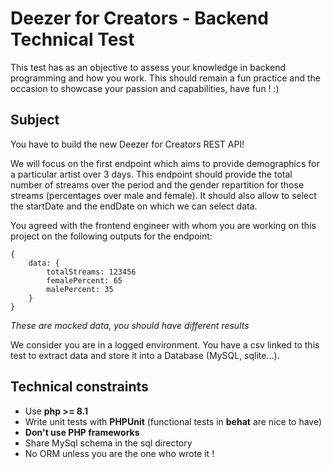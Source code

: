 # Deezer for Creators - Backend Technical Test
This test has as an objective to assess your knowledge in backend programming and how you work.
This should remain a fun practice and the occasion to showcase your passion and capabilities, have fun ! :)

## Subject

You have to build the new Deezer for Creators REST API!

We will focus on the first endpoint which aims to provide demographics for a particular artist over 3 days.
This endpoint should provide the total number of streams over the period and the gender repartition for those streams (percentages over male and female).
It should also allow to select the startDate and the endDate on which we can select data.

You agreed with the frontend engineer with whom you are working on this project on the following outputs for the endpoint:
```
{
    data: {
        totalStreams: 123456
        femalePercent: 65
        malePercent: 35
    }
}
```
_These are mocked data, you should have different results_

We consider you are in a logged environment. You have a csv linked to this test to extract data and store it into a Database (MySQL, sqlite…).

## Technical constraints

* Use **php >= 8.1**
* Write unit tests with **PHPUnit** (functional tests in **behat** are nice to have)
* **Don't use PHP frameworks**
* Share MySql schema in the sql directory
* No ORM unless you are the one who wrote it !
